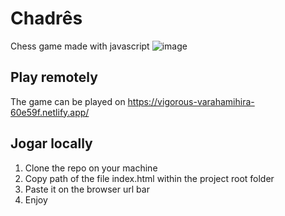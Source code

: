 # Chadrês
Chess game made with javascript
![image](https://user-images.githubusercontent.com/19363147/122656400-8ed6a880-d130-11eb-9de4-e3e67452e4ee.png)

## Play remotely
The game can be played on https://vigorous-varahamihira-60e59f.netlify.app/

## Jogar locally
1. Clone the repo on your machine
2. Copy path of the file index.html within the project root folder
3. Paste it on the browser url bar
4. Enjoy
